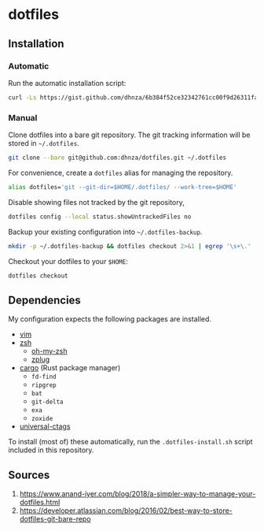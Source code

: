 # dotfiles 


## Installation


### Automatic

Run the automatic installation script:
```sh
curl -Ls https://gist.github.com/dhnza/6b384f52ce32342761cc00f9d26311fa/raw/dotfiles-init.sh | /bin/bash
```


### Manual

Clone dotfiles into a bare git repository. The git tracking information will be stored in `~/.dotfiles`.
```sh
git clone --bare git@github.com:dhnza/dotfiles.git ~/.dotfiles
```

For convenience, create a `dotfiles` alias for managing the repository.

```sh
alias dotfiles='git --git-dir=$HOME/.dotfiles/ --work-tree=$HOME'
```

Disable showing files not tracked by the git repository,
```sh
dotfiles config --local status.showUntrackedFiles no
```

Backup your existing configuration into `~/.dotfiles-backup`.
```sh
mkdir -p ~/.dotfiles-backup && dotfiles checkout 2>&1 | egrep '\s+\.' | xargs -i mv {} ~/.dotfiles-backup
```

Checkout your dotfiles to your `$HOME`:
```sh
dotfiles checkout 
```


## Dependencies

My configuration expects the following packages are installed.

- [vim](https://www.vim.org/download.php)
- [zsh](http://www.zsh.org)
    - [oh-my-zsh](https://github.com/ohmyzsh/ohmyzsh)
    - [zplug](https://github.com/zplug/zplug)
- [cargo](https://www.rust-lang.org/learn/get-started) (Rust package manager)
    - `fd-find`
    - `ripgrep`
    - `bat`
    - `git-delta`
    - `exa`
    - `zoxide`
- [universal-ctags](https://github.com/universal-ctags/ctags)

To install (most of) these automatically, run the `.dotfiles-install.sh` script included in this repository.


## Sources

1. https://www.anand-iyer.com/blog/2018/a-simpler-way-to-manage-your-dotfiles.html
2. https://developer.atlassian.com/blog/2016/02/best-way-to-store-dotfiles-git-bare-repo
